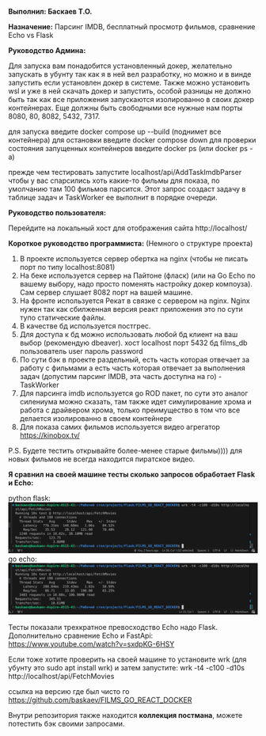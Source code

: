 **Выполнил: Баскаев Т.О.**

**Назначение:** Парсинг IMDB, бесплатный просмотр фильмов, сравнение Echo vs Flask

**Руководство Админа:**

Для запуска вам понадобится установленный докер, желательно запускать в убунту так как я в ней вел разработку, но можно и в винде запустить если установлен докер в системе. Также можно установить wsl и уже в ней скачать докер и запустить, особой разницы не должно быть так как все приложения запускаются изолированно в своих докер контейнерах. Еще должны быть свободными все нужные нам порты 8080, 80, 8082, 5432, 7317.

для запуска введите docker compose up --build (поднимет все контейнера)
для остановки введите docker compose down
для проверки состояния запущенных контейнеров введите docker ps (или docker ps -a)

прежде чем тестировать запустите localhost/api/AddTaskImdbParser чтобы у вас спарсились хоть какие-то фильмы для показа, по умолчанию там 100 фильмов парсится. Этот запрос создаст задачу в таблице задач и TaskWorker ее выполнит в порядке очереди.

**Руководство пользователя:**

Перейдите на локальный хост для отображения сайта http://localhost/



**Короткое руководство программиста:**
(Немного о структуре проекта)

1. В проекте используется сервер обертка на nginx (чтобы не писать порт по типу localhost:8081)
2. На беке используется сервер на Пайтоне (фласк) (или на Go Echo по вашему выбору, надо просто поменять настройку докер компоуза). Сам сервер слушает 8082 порт на вашей машине.
3. На фронте используется Рекат в связке с сервером на nginx. Nginx нужен так как сбилженная версия реакт приложения это по сути тупо статические файлы.
4. В качестве бд используется постгрес.
5. Для доступа к бд можно использовать любой бд клиент на ваш выбор (рекомендую dbeaver).
   хост localhost
   порт 5432
   бд films_db
   пользователь user
   пароль password
6. По сути бэк в проекте раздельный, есть часть которая отвечает за работу с фильмами а есть часть которая отвечает за выполнения задач (допустим парсинг IMDB, эта часть доступна на го) - TaskWorker
7. Для парсинга imdb используется go ROD пакет, по сути это аналог силениума можно сказать, там также идет симулирование хрома и работа с драйвером хрома, только преимущество в том что все делается изолированно в своем контейнере
8. Для показа самих фильмов используется видео агрегатор https://kinobox.tv/

P.S. Будете тестить открывайте более-менее старые фильмы)))) для новых фильмов не всегда находится пиратское видео.

**Я сравнил на своей машине тесты сколько запросов обработает Flask и Echo:**

python flask:
<img  src="flask.png" />
go echo:
<img  src="Echo.png" />

Тесты показали трехкратное превосходство Echo надо Flask.
Дополнительно сравнение Echo и FastApi: https://www.youtube.com/watch?v=sxdpKG-6HSY

Если тоже хотите проверить на своей машине то установите wrk (для убунту это sudo apt install wrk) и затем запустите:
wrk -t4 -c100 -d10s http://localhost/api/FetchMovies



ссылка на версию где был чисто го https://github.com/baskaev/FILMS_GO_REACT_DOCKER

Внутри репозитория также находится **коллекция постмана**, можете потестить бэк своими запросами.
